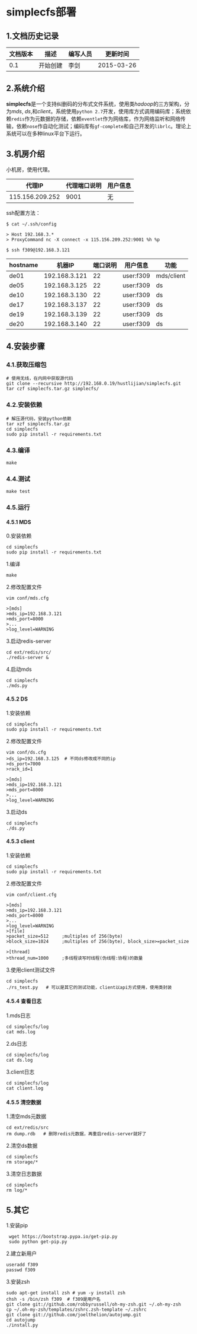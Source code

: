 # simplecfs部署

## 1.文档历史记录
文档版本 | 描述	| 编写人员 | 更新时间
----    | ---   | ---    | --- 
0.1	| 开始创建 | 李剑	| 2015-03-26

## 2.系统介绍
**simplecfs**是一个支持纠删码的分布式文件系统，使用类*hadoop*的三方架构，分为*mds*, *ds*,和*client*。系统使用`python 2.7`开发，使用库方式调用编码库；系统依赖`redis`作为元数据的存储，依赖`eventlet`作为网络库，作为网络监听和网络传输，依赖`nose`作自动化测试；编码库有`gf-complete`和自己开发的`librlc`。理论上系统可以在多种linux平台下运行。

## 3.机房介绍
小机房，使用代理。

代理IP | 代理端口说明 | 用户信息 
--- | ---- | -----
115.156.209.252 | 9001 | 无

ssh配置方法：

	$ cat ~/.ssh/config

	> Host 192.168.3.*
	> ProxyCommand nc -X connect -x 115.156.209.252:9001 %h %p

	$ ssh f309@192.168.3.121

hostname |机器IP | 端口说明 | 用户信息 | 功能
--- | ---- | ----- | ----- | -----
de01 | 192.168.3.121 | 22 | user:f309 | mds/client
de05 | 192.168.3.125 | 22 | user:f309 | ds
de10 | 192.168.3.130 | 22 | user:f309 | ds
de17 | 192.168.3.137 | 22 | user:f309 | ds
de19 | 192.168.3.139 | 22 | user:f309 | ds
de20 | 192.168.3.140 | 22 | user:f309 | ds

## 4.安装步骤

### 4.1.获取压缩包

	# 使用无线，在内网中获取源代码
	git clone --recursive http://192.168.0.19/hustlijian/simplecfs.git
	tar czf simplecfs.tar.gz simplecfs/

### 4.2.安装依赖

	# 解压源代码，安装python依赖	
	tar xzf simplecfs.tar.gz 
	cd simplecfs
	sudo pip install -r requirements.txt

### 4.3.编译

	make
	
### 4.4.测试

	make test

### 4.5.运行

#### 4.5.1 MDS

0.安装依赖

	cd simplecfs
	sudo pip install -r requirements.txt

1.编译

	make
	
2.修改配置文件

	vim conf/mds.cfg
	
	>[mds]
	>mds_ip=192.168.3.121
	>mds_port=8000
	>...
	>log_level=WARNING
	
3.启动redis-server

	cd ext/redis/src/
	./redis-server &

4.启动mds

	cd simplecfs
	./mds.py


#### 4.5.2 DS

1.安装依赖

	cd simplecfs
	sudo pip install -r requirements.txt
	
2.修改配置文件

	vim conf/ds.cfg
	>ds_ip=192.168.3.125  # 不同ds修改成不同的ip
	>ds_port=7000
	>rack_id=1

	>[mds]
	>mds_ip=192.168.3.121
	>mds_port=8000
	>...
	>log_level=WARNING

3.启动ds

	cd simplecfs
	./ds.py
	
#### 4.5.3 client

1.安装依赖

	cd simplecfs
	sudo pip install -r requirements.txt
	
2.修改配置文件

	vim conf/client.cfg

	>[mds]
	>mds_ip=192.168.3.121
	>mds_port=8000
	>...
	>log_level=WARNING
	>[file]
	>packet_size=512     ;multiples of 256(byte)
	>block_size=1024     ;multiples of 256(byte), block_size>=packet_size

	>[thread]
	>thread_num=1000     ;多线程读写时线程(伪线程:协程)的数量


3.使用client测试文件

	cd simplecfs
	./rs_test.py   # 可以是其它的测试功能，client以api方式使用，使用类封装

#### 4.5.4 查看日志

1.mds日志

	cd simplecfs/log
	cat mds.log
	
2.ds日志

	cd simplecfs/log
	cat ds.log

3.client日志

	cd simplecfs/log
	cat client.log
	
#### 4.5.5 清空数据

1.清空mds元数据

	cd ext/redis/src
	rm dump.rdb   # 删除redis元数据，再重启redis-server就好了

2.清空ds数据

	cd simplecfs
	rm storage/*

3.清空日志数据

	cd simplecfs
	rm log/*
	
## 5.其它

1.安装pip

     wget https://bootstrap.pypa.io/get-pip.py
     sudo python get-pip.py
    
2.建立新用户

	useradd f309
	passwd f309
     
3.安装zsh

	sudo apt-get install zsh # yum -y install zsh
	chsh -s /bin/zsh f309  # f309是用户名
	git clone git://github.com/robbyrussell/oh-my-zsh.git ~/.oh-my-zsh
	cp ~/.oh-my-zsh/templates/zshrc.zsh-template ~/.zshrc
	git clone git://github.com/joelthelion/autojump.git
	cd autojump
	./install.py
